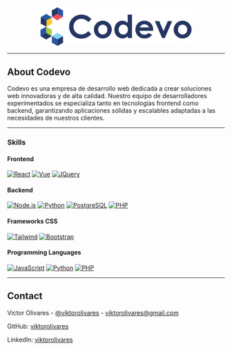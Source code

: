 <a name="readme-top"></a>

<!-- PROJECT LOGO -->
<br />
<div align="center">
  <a href="#">
    <img src="/public/assets/img/logo_2.png" alt="Logo" width="350">
  </a>
</div>

---

## About Codevo

Codevo es una empresa de desarrollo web dedicada a crear soluciones web innovadoras y de alta calidad. Nuestro equipo de desarrolladores experimentados se especializa tanto en tecnologías frontend como backend, garantizando aplicaciones sólidas y escalables adaptadas a las necesidades de nuestros clientes.

---

### Skills

#### Frontend
[![React][React.js]][React-url]
[![Vue][Vue.js]][Vue-url]
[![JQuery][JQuery.com]][JQuery-url]

#### Backend
[![Node.js][Node.js]][Node-url]
[![Python][Python.org]][Python-url]
[![PostgreSQL][PostgreSQL.org]][PostgreSQL-url]
[![PHP][PHP.net]][PHP-url]

#### Frameworks CSS
[![Tailwind][Tailwindcss.com]][Tailwind-url]
[![Bootstrap][Bootstrap.com]][Bootstrap-url]

#### Programming Languages
[![JavaScript][JavaScript.com]][JavaScript-url]
[![Python][Python.org]][Python-url]
[![PHP][PHP.net]][PHP-url]

<!-- CONTACT -->

---

## Contact

Victor Olivares - [@viktorolivares](https://twitter.com/viktorolivares) - viktorolivares@gmail.com

GitHub: [viktorolivares](https://github.com/viktorolivares)

LinkedIn: [viktorolivares](https://www.linkedin.com/in/viktorolivares/)

<!-- MARKDOWN LINKS & IMAGES -->
<!-- https://www.markdownguide.org/basic-syntax/#reference-style-links -->

[Tailwindcss.com]: https://img.shields.io/badge/TailwindCSS-38B2AC?style=for-the-badge&logo=tailwind-css&logoColor=white
[Tailwind-url]: https://tailwindcss.com/
[React.js]: https://img.shields.io/badge/React-20232A?style=for-the-badge&logo=react&logoColor=61DAFB
[React-url]: https://reactjs.org/
[Vue.js]: https://img.shields.io/badge/Vue.js-35495E?style=for-the-badge&logo=vuedotjs&logoColor=4FC08D
[Vue-url]: https://vuejs.org/
[Laravel.com]: https://img.shields.io/badge/Laravel-FF2D20?style=for-the-badge&logo=laravel&logoColor=white
[Laravel-url]: https://laravel.com
[Bootstrap.com]: https://img.shields.io/badge/Bootstrap-563D7C?style=for-the-badge&logo=bootstrap&logoColor=white
[Bootstrap-url]: https://getbootstrap.com
[JQuery.com]: https://img.shields.io/badge/jQuery-0769AD?style=for-the-badge&logo=jquery&logoColor=white
[JQuery-url]: https://jquery.com
[Node.js]: https://img.shields.io/badge/Node.js-339933?style=for-the-badge&logo=nodedotjs&logoColor=white
[Node-url]: https://nodejs.org/
[Python.org]: https://img.shields.io/badge/Python-3776AB?style=for-the-badge&logo=python&logoColor=white
[Python-url]: https://www.python.org/
[PostgreSQL.org]: https://img.shields.io/badge/PostgreSQL-336791?style=for-the-badge&logo=postgresql&logoColor=white
[PostgreSQL-url]: https://www.postgresql.org/
[JavaScript.com]: https://img.shields.io/badge/JavaScript-F7DF1E?style=for-the-badge&logo=javascript&logoColor=black
[JavaScript-url]: https://www.javascript.com/
[PHP.net]: https://img.shields.io/badge/PHP-777BB4?style=for-the-badge&logo=php&logoColor=white
[PHP-url]: https://www.php.net/